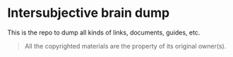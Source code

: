 # Intersubjective brain dump

This is the repo to dump all kinds of links, documents, guides, etc.








>All the copyrighted materials are the property of its original owner(s).
